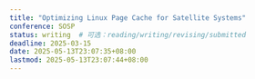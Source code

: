 ```yaml
---
title: "Optimizing Linux Page Cache for Satellite Systems"
conference: SOSP
status: writing  # 可选：reading/writing/revising/submitted
deadline: 2025-03-15
date: 2025-05-13T23:07:35+08:00
lastmod: 2025-05-13T23:07:44+08:00
---
```

